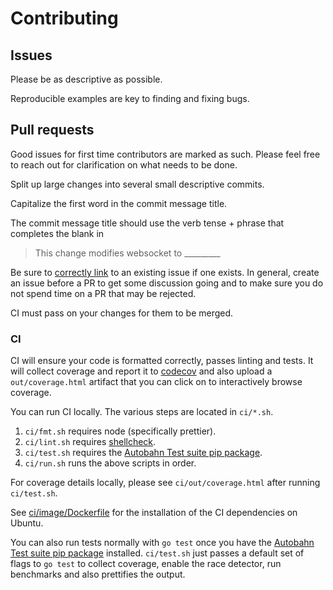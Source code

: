# Contributing

## Issues

Please be as descriptive as possible.

Reproducible examples are key to finding and fixing bugs.

## Pull requests

Good issues for first time contributors are marked as such. Please feel free to
reach out for clarification on what needs to be done.

Split up large changes into several small descriptive commits.

Capitalize the first word in the commit message title.

The commit message title should use the verb tense + phrase that completes the blank in

> This change modifies websocket to \_\_\_\_\_\_\_\_\_

Be sure to [correctly link](https://help.github.com/en/articles/closing-issues-using-keywords)
to an existing issue if one exists. In general, create an issue before a PR to get some
discussion going and to make sure you do not spend time on a PR that may be rejected.

CI must pass on your changes for them to be merged.

### CI

CI will ensure your code is formatted correctly, passes linting and tests.
It will collect coverage and report it to [codecov](https://codecov.io/gh/nhooyr/websocket)
and also upload a `out/coverage.html` artifact that you can click on to interactively
browse coverage.

You can run CI locally. The various steps are located in `ci/*.sh`.

1. `ci/fmt.sh` requires node (specifically prettier).
1. `ci/lint.sh` requires [shellcheck](https://github.com/koalaman/shellcheck#installing).
1. `ci/test.sh` requires the [Autobahn Test suite pip package](https://github.com/crossbario/autobahn-testsuite).
1. `ci/run.sh` runs the above scripts in order.

For coverage details locally, please see `ci/out/coverage.html` after running `ci/test.sh`.

See [ci/image/Dockerfile](ci/image/Dockerfile) for the installation of the CI dependencies on Ubuntu.

You can also run tests normally with `go test` once you have the
[Autobahn Test suite pip package](https://github.com/crossbario/autobahn-testsuite)
installed. `ci/test.sh` just passes a default set of flags to `go test` to collect coverage,
enable the race detector, run benchmarks and also prettifies the output.
